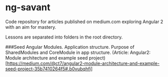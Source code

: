 # ng-savant
Code repository for articles published on medium.com exploring Angular 2 with an aim for mastery.

Lessons are separated into folders in the root directory. 

###Seed
Angular Modules. Application structure. Purpose of SharedModules and CoreModule in app structure.
(Article: Angular2: Module architecture and example seed project)[https://medium.com/@ct7/angular2-module-architecture-and-example-seed-project-35b7410264f5#.b0vubqhfi]
